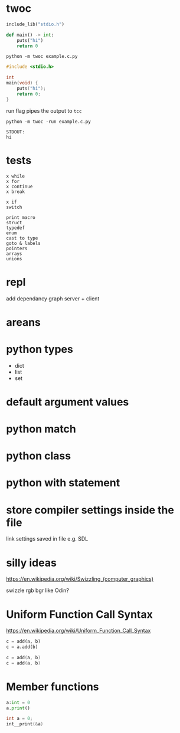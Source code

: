 # twoc

```python
include_lib("stdio.h")

def main() -> int:
    puts("hi")
    return 0
```

`python -m twoc example.c.py`

```c
#include <stdio.h>

int
main(void) {
    puts("hi");
    return 0;
}
```

run flag pipes the output to `tcc`

`python -m twoc -run example.c.py`

```
STDOUT:
hi
```

# tests

```
x while
x for
x continue
x break

x if
switch

print macro
struct
typedef
enum
cast to type
goto & labels
pointers
arrays
unions

```

# repl

add dependancy graph
server + client

# areans

# python types

* dict
* list
* set

# default argument values

# python match
# python class
# python with statement

# store compiler settings inside the file

link settings saved in file e.g. SDL

# silly ideas

https://en.wikipedia.org/wiki/Swizzling_(computer_graphics)

swizzle rgb bgr like Odin?

# Uniform Function Call Syntax

https://en.wikipedia.org/wiki/Uniform_Function_Call_Syntax

```python
c = add(a, b)
c = a.add(b)
```

```c
c = add(a, b)
c = add(a, b)
```
# Member functions

```python
a:int = 0
a.print()
```

```c
int a = 0;
int__print(&a)
```

